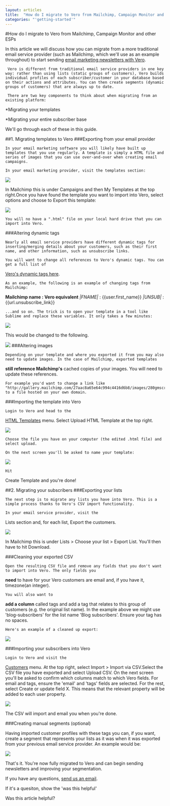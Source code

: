 ```yaml
---
layout: articles
title:  "How do I migrate to Vero from Mailchimp, Campaign Monitor and other ESPs"
categories: "'getting-started'"
---
```

  
#How do I migrate to Vero from Mailchimp, Campaign Monitor and other ESPs
    
In this article we will discuss how you can migrate from a more traditional email service provider (such as Mailchimp, which we'll use as an example throughout) to start sending 
[email marketing newsletters with Vero](https://www.getvero.com/docs/newsletter-email-campaigns).
 
     Vero is different from traditional email service providers in one key way: rather than using lists (static groups of customers), Vero builds individual profiles of each subscriber/customer in your database based on their actions and attributes. You can then create segments (dynamic groups of customers) that are always up to date.
 
     There are two key components to think about when migrating from an existing platform:
*Migrating your templates
	
*Migrating your entire subscriber base
 
 We'll go through each of these in this guide.
 
##1. Migrating templates to Vero
###Exporting from your email provider
 
    In your email marketing software you will likely have built up templates that you use regularly. A template is simply a HTML file and series of images that you can use over-and-over when creating email campaigns.
 
    In your email marketing provider, visit the templates section:
 
 
![](https://s3.amazonaws.com/helpjuice_production/uploads/upload/image/742/3617/Screen_Shot_2014-03-03_at_2.55.30_pm.png)
 
In Mailchimp this is under Campaigns and then My Templates at the top right.Once you have found the template you want to import into Vero, select options and choose to 
Export this template:
 
 
![](https://s3.amazonaws.com/helpjuice_production/uploads/upload/image/742/3618/Screen_Shot_2014-03-03_at_2.55.53_pm.png)
 
    You will no have a ".html" file on your local hard drive that you can import into Vero. 
 
###Altering dynamic tags
 
    Nearly all email service providers have different dynamic tags for inserting/merging details about your customers, such as their first name, and other information, such as unsubscribe links.
 
    You will want to change all references to Vero's dynamic tags. You can get a full list of 
[Vero's dynamic tags here](https://www.getvero.com/knowledge-base#/questions/50514-Definitive-list-of-dynamic-tags).
 
    As an example, the following is an example of changing tags from Mailchimp:
 
 
**Mailchimp name : Vero equivalent**
*|FNAME|* : {{user.first_name}} 
    *|UNSUB|* : {{url.unsubscribe_link}}
 
    ...and so on. The trick is to open your template in a tool like Sublime and replace these variables. It only takes a few minutes:
 
 
![](https://s3.amazonaws.com/helpjuice_production/uploads/upload/image/742/3620/Screen_Shot_2014-03-04_at_11.34.43_am.png)
 
 
This would be changed to the following.
 
 
![](https://s3.amazonaws.com/helpjuice_production/uploads/upload/image/742/3621/Screen_Shot_2014-03-04_at_11.35.43_am.png)
###Altering images
 
    Depending on your template and where you exported it from you may also need to update images. In the case of Mailchimp, exported templates 
**still reference Mailchimp's**
cached copies of your images. You will need to update these references.
 
    For example you'd want to change a link like "http://gallery.mailchimp.com/27aac8a65e64c994c4416d6b8/images/280gmscreen1.jpg" to a file hosted on your own domain.
 
###Importing the template into Vero
 
    Login to Vero and head to the 
[HTML Templates](http://app.getvero.com/templates) menu. Select 
Upload HTML Template at the top right.
 
 
![](https://s3.amazonaws.com/helpjuice_production/uploads/upload/image/742/3619/Screen_Shot_2014-03-03_at_2.58.07_pm.png)
 
    Choose the file you have on your computer (the edited .html file) and select upload.
 
    On the next screen you'll be asked to name your template:
 
 
![](https://s3.amazonaws.com/helpjuice_production/uploads/upload/image/742/3622/Screen_Shot_2014-03-03_at_3.00.45_pm.png)
 
    Hit 
Create Template and you're done!
 
##2. Migrating your subscribers
###Exporting your lists
 
    The next step is to migrate any lists you have into Vero. This is a simple process thanks to Vero's CSV import functionality.
 
    In your email service provider, visit the 
Lists section and, for each list, Export the customers. 
 
 
![](https://s3.amazonaws.com/helpjuice_production/uploads/upload/image/742/3623/Screen_Shot_2014-03-04_at_11.46.56_am.png)
 
In Mailchimp this is under Lists > Choose your list > Export List. You'll then have to hit Download.
 
###Cleaning your exported CSV
 
    Open the resulting CSV file and remove any fields that you don't want to import into Vero. The only fields you 
**need**
 to have for your Vero customers are 
email and, if you have it, 
timezone(an integer). 
 
    You will also want to 
**add a column**
 called 
tags and add a tag that relates to this group of customers (e.g. the original list name). In the example above we might use 'blog-subscribers' for the list name 'Blog subscribers'. Ensure your tag has no spaces.
 
    Here's an example of a cleaned up export:
 
 
![](https://s3.amazonaws.com/helpjuice_production/uploads/upload/image/742/3626/Screen_Shot_2014-03-04_at_11.57.27_am.png)
 
###Importing your subscribers into Vero
 
    Login to Vero and visit the 
[Customers](http://app.getvero.com/customers) menu. At the top right, select 
Import > Import via CSV.Select the CSV file you have exported and select 
Upload CSV. On the next screen you'll be asked to confirm which columns match to which Vero fields. For email and tags, ensure the 'email' and 'tags' fields are selected. For the rest, select 
Create or update field X. This means that the relevant property will be added to each user property.
 
 
![](https://s3.amazonaws.com/helpjuice_production/uploads/upload/image/742/3628/Screen_Shot_2014-03-04_at_11.58.30_am.png)
 
   The CSV will import and email you when you're done.
 
###Creating manual segments (optional)
 
   Having imported customer profiles with these tags you can, if you want, create a segment that represents your lists as it was when it was exported from your previous email service provider. An example would be:
 
 
![](https://s3.amazonaws.com/helpjuice_production/uploads/upload/image/742/3627/Screen_Shot_2014-03-04_at_12.01.01_pm.png)
 
   That's it. You're now fully migrated to Vero and can begin sending newsletters and improving your segmentation.
 
   If you have any questions, 
[send us an email](http://mailto:support@getvero.com).
         
        
          
If it's a quesiton, show the 'was this helpful'
            
Was this article helpful? 
                
                
